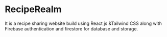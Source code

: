 # RecipeRealm
It is a recipe sharing website build using React js &amp;Tailwind CSS along with Firebase authentication and firestore for database and storage.
